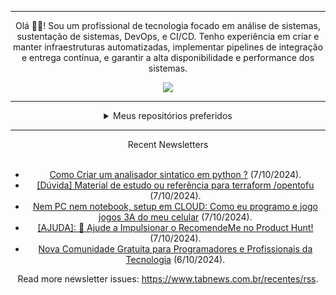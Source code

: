 <div align="center">
<hr>
<p>Olá 👋🏾! Sou um profissional de tecnologia focado em análise de sistemas, sustentação de sistemas, DevOps, e CI/CD. Tenho experiência em criar e manter infraestruturas automatizadas, implementar pipelines de integração e entrega contínua, e garantir a alta disponibilidade e performance dos sistemas.</p>
  <img src="https://media.giphy.com/media/yAGIvCiwPJn5C/giphy.gif">
<hr>
  <details>
  <summary>Meus repositórios preferidos</summary>
  <br />
  Alguns dos meus melhores repositórios:
  <br />
<br />
  <ul><li><a href=https://github.com/KubeNerd/aluratube target="_blank" rel="noopener noreferrer">KubeNerd/aluratube</a> (<b>0</b> ✨ and <b>0</b> 🍴): Aluratube - Desenvolvido durante a imersão React da Alura no final de 2022</li><li><a href=https://github.com/KubeNerd/nlw-ia target="_blank" rel="noopener noreferrer">KubeNerd/nlw-ia</a> (<b>0</b> ✨ and <b>0</b> 🍴): Projeto desenvolvido durante a NLW IA - Usando a API da OPENAI</li><li><a href=https://github.com/KubeNerd/nlw-journey-ia target="_blank" rel="noopener noreferrer">KubeNerd/nlw-journey-ia</a> (<b>0</b> ✨ and <b>0</b> 🍴): NLW IA - Agent de viagens usando python + langchain + GPT</li>
<li>More coming soon :).</li>
</ul>
  </details>
  <hr/>
    <summary>Recent Newsletters</summary>
  <br />
  <ul>
    <li><a href=https://www.tabnews.com.br/claudingb/como-criar-um-analisador-sintatico-em-python target="_blank" rel="noopener noreferrer">Como Criar um analisador sintatico em python ?</a> (7/10/2024).</li><li><a href=https://www.tabnews.com.br/LorhanSohaky/duvida-material-de-estudo-ou-referencia-para-terraform-opentofu target="_blank" rel="noopener noreferrer">[Dúvida] Material de estudo ou referência para terraform /opentofu</a> (7/10/2024).</li><li><a href=https://www.tabnews.com.br/K4L1B3/nem-pc-nem-notebook-setup-em-cloud-como-eu-programo-e-jogo-jogos-3a-do-meu-celular target="_blank" rel="noopener noreferrer">Nem PC nem notebook, setup em CLOUD: Como eu programo e jogo jogos 3A do meu celular</a> (7/10/2024).</li><li><a href=https://www.tabnews.com.br/LuC45m4Th3u5/ajuda-ajude-a-impulsionar-o-recomendeme-no-product-hunt target="_blank" rel="noopener noreferrer">[AJUDA]:  🚀 Ajude a Impulsionar o RecomendeMe no Product Hunt!</a> (7/10/2024).</li><li><a href=https://www.tabnews.com.br/denisvieiradev/nova-comunidade-gratuita-para-programadores-e-profissionais-da-tecnologia target="_blank" rel="noopener noreferrer">Nova Comunidade Gratuita para Programadores e Profissionais da Tecnologia</a> (6/10/2024).</li>
  </ul>
<p>Read more newsletter issues: <a href="https://www.tabnews.com.br/recentes/rss">https://www.tabnews.com.br/recentes/rss</a>.</p>
  </details>
